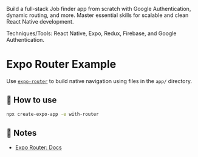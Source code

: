 Build a full-stack Job finder app from scratch with Google Authentication, dynamic routing, and more. Master essential skills for scalable and clean React Native development.

Techniques/Tools: React Native, Expo, Redux, Firebase, and Google Authentication.


# Expo Router Example

Use [`expo-router`](https://docs.expo.dev/router/introduction/) to build native navigation using files in the `app/` directory.

## 🚀 How to use

```sh
npx create-expo-app -e with-router
```

## 📝 Notes

- [Expo Router: Docs](https://docs.expo.dev/router/introduction/)
